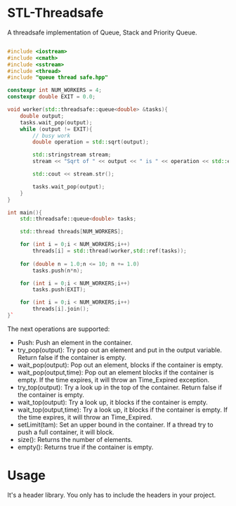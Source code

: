 # STL-Threadsafe

A threadsafe implementation of Queue, Stack and Priority Queue.

```c++

#include <iostream>
#include <cmath>
#include <sstream>
#include <thread>
#include "queue thread safe.hpp"

constexpr int NUM_WORKERS = 4;
constexpr double EXIT = 0.0;

void worker(std::threadsafe::queue<double> &tasks){
	double output;
	tasks.wait_pop(output);
	while (output != EXIT){
		// busy work
		double operation = std::sqrt(output);

		std::stringstream stream;
		stream << "Sqrt of " << output << " is " << operation << std::endl;

		std::cout << stream.str();

		tasks.wait_pop(output);
	}
}

int main(){
	std::threadsafe::queue<double> tasks;

	std::thread threads[NUM_WORKERS];

	for (int i = 0;i < NUM_WORKERS;i++)
		threads[i] = std::thread(worker,std::ref(tasks));	
	
	for (double n = 1.0;n <= 10; n += 1.0)
		tasks.push(n*n);

	for (int i = 0;i < NUM_WORKERS;i++)
		tasks.push(EXIT);

	for (int i = 0;i < NUM_WORKERS;i++)
		threads[i].join();
}`
```

The next operations are supported:

  - Push: Push an element in the container.
  - try_pop(output): Try pop out an element and put in the output variable. Return false if the container is empty.
  - wait_pop(output): Pop out an element, blocks if the container is empty.
  - wait_pop(output,time): Pop out an element blocks if the container is empty. If the time expires, it will throw an Time_Expired exception.
  - try_top(output): Try a look up in the top of the container. Return false if the container is empty.
  - wait_top(output): Try a look up, it blocks if the container is empty.
  - wait_top(output,time): Try a look up, it blocks if the container is empty. If the time expires, it will throw an Time_Expired.
  - setLimit(tam): Set an upper bound in the container. If a thread try to push a full container, it will block.
  - size(): Returns the number of elements.
  - empty(): Returns true if the container is empty.
  
  # Usage
  
  It's a header library. You only has to include the headers in your project.
